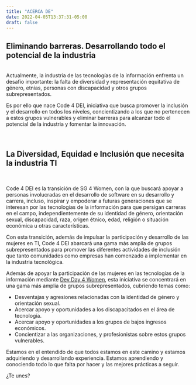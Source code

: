 ```yaml
---
title: "ACERCA DE"
date: 2022-04-05T13:37:31-05:00
draft: false
---
```



<h2 class="event-content title1">Eliminando barreras. Desarrollando todo el potencial de la industria</h2>

<br>
Actualmente, la industria de las tecnologías de la información enfrenta un desafío importante: la falta de diversidad y representación equitativa de género, etnias, personas con discapacidad y otros grupos subrepresentados. 

Es por ello que nace Code 4 DEI, iniciativa que busca promover la inclusión y el desarrollo en todos los niveles, concientizando a los que no pertenecen a estos grupos vulnerables y eliminar barreras para alcanzar todo el potencial de la industria y fomentar la innovación.

<br>

<h2 class="event-content title2">La Diversidad, Equidad e Inclusión que necesita la industria TI</h2>

<br>

Code 4 DEI es la transición de SG 4 Women, con la que buscará apoyar a personas involucradas en el desarrollo de software en su desarrollo y carrera, incluso, inspirar y empoderar a futuras generaciones que se interesan por las tecnologías de la información para que persigan carreras en el campo, independientemente de su identidad de género, orientación sexual, discapacidad, raza, origen étnico, edad, religión o situación económica u otras características.

Con esta transición, además de impulsar la participación y desarrollo de las mujeres en TI, Code 4 DEI abarcará una gama más amplia de grupos subrepresentados para promover las diferentes actividades de inclusión que tanto comunidades como empresas han comenzado a implementar en la industria tecnológica.

Además de apoyar la participación de las mujeres en las tecnologías de la información mediante [Dev Day 4 Women](https://devday4w.com/), esta iniciativa se concentrará en una gama más amplia de grupos subrepresentados, cubriendo temas como:

* Desventajas y agresiones relacionadas con la identidad de género y orientación sexual.
* Acercar apoyo y oportunidades a los discapacitados en el área de tecnología.
* Acercar apoyo y oportunidades a los grupos de bajos ingresos económicos.
* Concientizar a las organizaciones, y profesionistas sobre estos grupos vulnerables.

Estamos en el entendido de que todos estamos en este camino y estamos adquiriendo y desarrollando experiencia. Estamos aprendiendo y conociendo todo lo que falta por hacer y las mejores prácticas a seguir.

¿Te unes?
